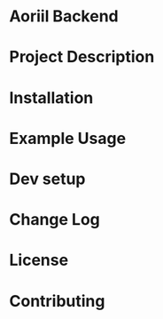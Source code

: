 # Aoriil Backend

# Project Description

# Installation

# Example Usage

# Dev setup

# Change Log

# License

# Contributing